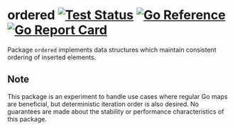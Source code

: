 # ordered [![Test Status](https://github.com/mdlayher/ordered/workflows/Test/badge.svg)](https://github.com/mdlayher/ordered/actions) [![Go Reference](https://pkg.go.dev/badge/github.com/mdlayher/ordered.svg)](https://pkg.go.dev/github.com/mdlayher/ordered)  [![Go Report Card](https://goreportcard.com/badge/github.com/mdlayher/ordered)](https://goreportcard.com/report/github.com/mdlayher/ordered)

Package `ordered` implements data structures which maintain consistent ordering
of inserted elements.

## Note

This package is an experiment to handle use cases where regular Go maps are
beneficial, but deterministic iteration order is also desired. No guarantees are
made about the stability or performance characteristics of this package.
